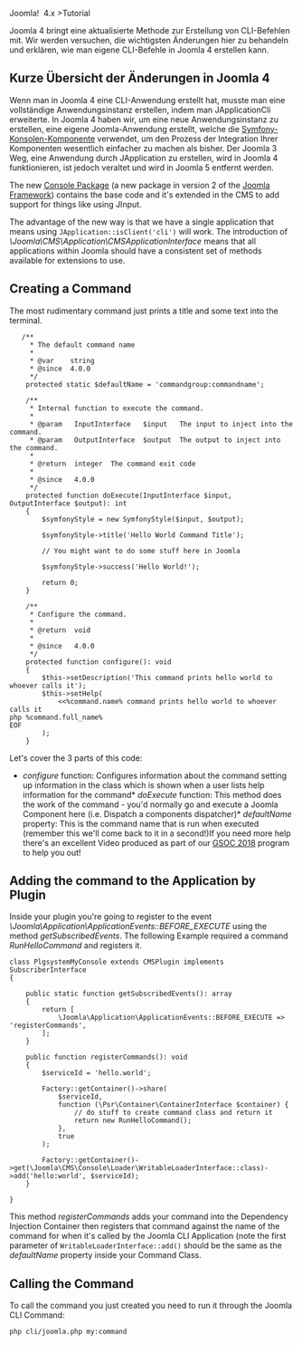 <!-- Filename: J4.x:Writing_A_CLI_Application / Display title: Eine CLI-Anwendung erstellen -->

Joomla!  4.x \>Tutorial

Joomla 4 bringt eine aktualisierte Methode zur Erstellung von
CLI-Befehlen mit. Wir werden versuchen, die wichtigsten Änderungen hier
zu behandeln und erklären, wie man eigene CLI-Befehle in Joomla 4
erstellen kann.

## Kurze Übersicht der Änderungen in Joomla 4

Wenn man in Joomla 4 eine CLI-Anwendung erstellt hat, musste man eine
vollständige Anwendungsinstanz erstellen, indem man JApplicationCli
erweiterte. In Joomla 4 haben wir, um eine neue Anwendungsinstanz zu
erstellen, eine eigene Joomla-Anwendung erstellt, welche die
<a href="https://symfony.com/doc/current/components/console.html"
class="external text" target="_blank"
rel="nofollow noreferrer noopener">Symfony-Konsolen-Komponente</a>
verwendet, um den Prozess der Integration Ihrer Komponenten wesentlich
einfacher zu machen als bisher. Der Joomla 3 Weg, eine Anwendung durch
JApplication zu erstellen, wird in Joomla 4 funktionieren, ist jedoch
veraltet und wird in Joomla 5 entfernt werden.

The new <a href="https://github.com/joomla-framework/console"
class="external text" target="_blank"
rel="nofollow noreferrer noopener">Console Package</a> (a new package in
version 2 of the
<a href="https://framework.joomla.org/" class="external text"
target="_blank" rel="noreferrer noopener">Joomla Framework</a>) contains
the base code and it's extended in the CMS to add support for things
like using JInput.

The advantage of the new way is that we have a single application that
means using `JApplication::isClient('cli')` will work. The introduction
of *\\Joomla\\CMS\\Application\\CMSApplicationInterface* means that all
applications within Joomla should have a consistent set of methods
available for extensions to use.

## Creating a Command

The most rudimentary command just prints a title and some text into the
terminal.

       /**
         * The default command name
         *
         * @var    string
         * @since  4.0.0
         */
        protected static $defaultName = 'commandgroup:commandname';

        /**
         * Internal function to execute the command.
         *
         * @param   InputInterface   $input   The input to inject into the command.
         * @param   OutputInterface  $output  The output to inject into the command.
         *
         * @return  integer  The command exit code
         *
         * @since   4.0.0
         */
        protected function doExecute(InputInterface $input, OutputInterface $output): int
        {
            $symfonyStyle = new SymfonyStyle($input, $output);

            $symfonyStyle->title('Hello World Command Title');

            // You might want to do some stuff here in Joomla

            $symfonyStyle->success('Hello World!');

            return 0;
        }

        /**
         * Configure the command.
         *
         * @return  void
         *
         * @since   4.0.0
         */
        protected function configure(): void
        {
            $this->setDescription('This command prints hello world to whoever calls it');
            $this->setHelp(
                <<%command.name% command prints hello world to whoever calls it
    php %command.full_name%
    EOF
            );
        }

Let's cover the 3 parts of this code:

- *configure* function: Configures information about the command setting
  up information in the class which is shown when a user lists help
  information for the command\* *doExecute* function: This method does
  the work of the command - you'd normally go and execute a Joomla
  Component here (i.e. Dispatch a components dispatcher)\* *defaultName*
  property: This is the command name that is run when executed (remember
  this we'll come back to it in a second!)If you need more help there's
  an excellent Video produced as part of our [GSOC
  2018](https://docs.joomla.org/J4.x:CLI_Update "J4.x:CLI Update")
  program to help you out!

## Adding the command to the Application by Plugin

Inside your plugin you're going to register to the event
*\Joomla\Application\ApplicationEvents::BEFORE_EXECUTE* using the method
*getSubscribedEvents*. The following Example required a command
*RunHelloCommand* and registers it.

    class PlgsystemMyConsole extends CMSPlugin implements SubscriberInterface
    {

        public static function getSubscribedEvents(): array
        {
            return [
                \Joomla\Application\ApplicationEvents::BEFORE_EXECUTE => 'registerCommands',
            ];
        }

        public function registerCommands(): void
        {
            $serviceId = 'hello.world';

            Factory::getContainer()->share(
                $serviceId,
                function (\Psr\Container\ContainerInterface $container) {
                    // do stuff to create command class and return it
                    return new RunHelloCommand();
                },
                true
            );

            Factory::getContainer()->get(\Joomla\CMS\Console\Loader\WritableLoaderInterface::class)->add('hello:world', $serviceId);
        }

    }

This method *registerCommands* adds your command into the Dependency
Injection Container then registers that command against the name of the
command for when it's called by the Joomla CLI Application (note the
first parameter of `WritableLoaderInterface::add()` should be the same
as the *defaultName* property inside your Command Class.

## Calling the Command

To call the command you just created you need to run it through the
Joomla CLI Command:

    php cli/joomla.php my:command
